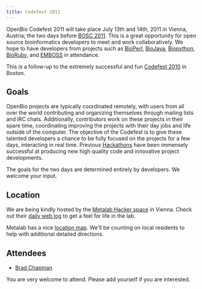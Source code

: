 ```yaml
---
title: Codefest 2011
---
```


OpenBio Codefest 2011 will take place July 13th and 14th, 2011 in
Vienna, Austria; the two days before [BOSC 2011](BOSC_2011 "wikilink").
This is a great opportunity for open source bioinformatics developers to
meet and work collaboratively. We hope to have developers from projects
such as [BioPerl](http://bioperl.org),
[BioJava](http://www.biojava.org), [Biopython](http://biopython.org),
[BioRuby](http://www.bioruby.org), and [EMBOSS](http://www.emboss.org)
in attendance.

This is a follow-up to the extremely successful and fun [Codefest
2010](Codefest_2010 "wikilink") in Boston.

Goals
-----

OpenBio projects are typically coordinated remotely, with users from all
over the world contributing and organizing themselves through mailing
lists and IRC chats. Additionally, contributors work on these projects
in their spare time, coordinating improving the projects with their day
jobs and life outside of the computer. The objective of the Codefest is
to give these talented developers a chance to be fully focused on the
projects for a few days, interacting in real time. Previous
[Hackathons](http://www.open-bio.org/wiki/Hackathon) have been immensely
successful at producing new high quality code and innovative project
developments.

The goals for the two days are determined entirely by developers. We
welcome your input.

Location
--------

We are being kindly hosted by the [Metalab Hacker
space](http://metalab.at/wiki/English) in Vienna. Check out their [daily
web log](http://log.metalab.at/) to get a feel for life in the lab.

Metalab has a nice [location map](http://metalab.at/wiki/Lage). We'll be
counting on local residents to help with additional detailed directions.

Attendees
---------

-   [Brad Chapman](http://bcbio.wordpress.com/)

You are very welcome to attend. Please add yourself if you are
interested.
